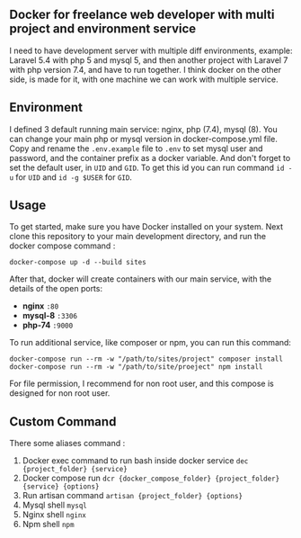 ## Docker for freelance web developer with multi project and environment service

I need to have development server with multiple diff environments, example: Laravel 5.4 with php 5 and mysql 5, and then another project with Laravel 7 with php version 7.4, and have to run together. I think docker on the other side, is made for it, with one machine we can work with multiple service.

## Environment
I defined 3 default running main service: nginx, php (7.4), mysql (8). You can change your main php or mysql version in docker-compose.yml file. Copy and rename the `.env.example` file to `.env` to set mysql user and password, and the container prefix as a docker variable. And don't forget to set the default user, in `UID` and `GID`. To get this id you can run command `id -u` for `UID` and `id -g $USER` for `GID`.

## Usage
To get started, make sure you have Docker installed on your system.
Next clone this repository to your main development directory, and run the docker compose command :

    docker-compose up -d --build sites

After that, docker will create containers with our main service, with the details of the open ports:
* **nginx** `:80`
* **mysql-8** `:3306`
* **php-74** `:9000`

To run additional service, like composer or npm, you can run this command:

    docker-compose run --rm -w "/path/to/sites/project" composer install
    docker-compose run --rm -w "/path/to/site/proeject" npm install
    
For file permission, I recommend for non root user, and this compose is designed for non root user.
## Custom Command
There some aliases command :

 1. Docker exec command to run bash inside docker service
	`dec {project_folder} {service}`
 2. Docker compose run
    `dcr {docker_compose_folder} {project_folder} {service} {options}	`
 3. Run artisan command
    `artisan {project_folder} {options}`
 4. Mysql shell
    `mysql`
 5. Nginx shell
    `nginx`
 6. Npm shell
    `npm`